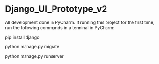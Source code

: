 # Django_UI_Prototype_v2

All development done in PyCharm. If running this project for the first time, run the following commands in a terminal in PyCharm:

pip install django

python manage.py migrate

python manage.py runserver

